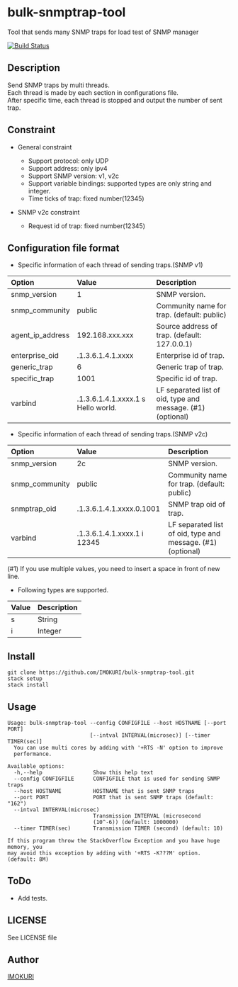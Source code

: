 # bulk-snmptrap-tool

Tool that sends many SNMP traps for load test of SNMP manager  

[![Build Status](https://travis-ci.org/IMOKURI/bulk-snmptrap-tool.svg?branch=master)](https://travis-ci.org/IMOKURI/bulk-snmptrap-tool)


## Description

Send SNMP traps by multi threads.  
Each thread is made by each section in configurations file.  
After specific time, each thread is stopped and output the number of sent trap.  


## Constraint

* General constraint
    + Support protocol: only UDP
    + Support address: only ipv4
    + Support SNMP version: v1, v2c
    + Support variable bindings: supported types are only string and integer.
    + Time ticks of trap: fixed number(12345)

* SNMP v2c constraint
    + Request id of trap: fixed number(12345)


## Configuration file format

* Specific information of each thread of sending traps.(SNMP v1)

|Option            |Value                              |Description                                                 |
|:-----------------|:----------------------------------|:-----------------------------------------------------------|
|snmp_version      |1                                  |SNMP version.                                               |
|snmp_community    |public                             |Community name for trap. (default: public)                  |
|agent_ip_address  |192.168.xxx.xxx                    |Source address of trap. (default: 127.0.0.1)                |
|enterprise_oid    |.1.3.6.1.4.1.xxxx                  |Enterprise id of trap.                                      |
|generic_trap      |6                                  |Generic trap of trap.                                       |
|specific_trap     |1001                               |Specific id of trap.                                        |
|varbind           |.1.3.6.1.4.1.xxxx.1 s Hello world. |LF separated list of oid, type and message. (#1) (optional) |


* Specific information of each thread of sending traps.(SNMP v2c)

|Option            |Value                       |Description                                                 |
|:-----------------|:---------------------------|:-----------------------------------------------------------|
|snmp_version      |2c                          |SNMP version.                                               |
|snmp_community    |public                      |Community name for trap. (default: public)                  |
|snmptrap_oid      |.1.3.6.1.4.1.xxxx.0.1001    |SNMP trap oid of trap.                                      |
|varbind           |.1.3.6.1.4.1.xxxx.1 i 12345 |LF separated list of oid, type and message. (#1) (optional) |

(#1) If you use multiple values, you need to insert a space in front of new line.  

* Following types are supported.

|Value  |Description    |
|:------|:--------------|
|s      |String         |
|i      |Integer        |


## Install

```
git clone https://github.com/IMOKURI/bulk-snmptrap-tool.git
stack setup
stack install
```


## Usage

```
Usage: bulk-snmptrap-tool --config CONFIGFILE --host HOSTNAME [--port PORT]
                          [--intval INTERVAL(microsec)] [--timer TIMER(sec)]
  You can use multi cores by adding with '+RTS -N' option to improve
  performance.

Available options:
  -h,--help                Show this help text
  --config CONFIGFILE      CONFIGFILE that is used for sending SNMP traps
  --host HOSTNAME          HOSTNAME that is sent SNMP traps
  --port PORT              PORT that is sent SNMP traps (default: "162")
  --intval INTERVAL(microsec)
                           Transmission INTERVAL (microsecond
                           (10^-6)) (default: 1000000)
  --timer TIMER(sec)       Transmission TIMER (second) (default: 10)

If this program throw the StackOverflow Exception and you have huge memory, you
may avoid this exception by adding with '+RTS -K???M' option. (default: 8M)
```


## ToDo

* Add tests.


## LICENSE

See LICENSE file


## Author

[IMOKURI](https://github.com/IMOKURI)


